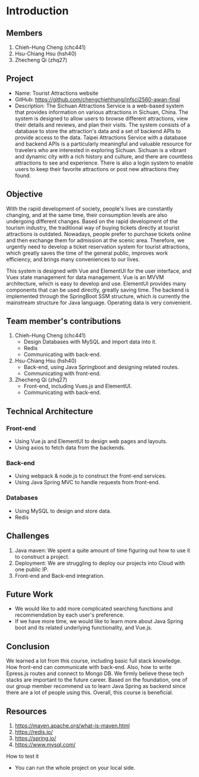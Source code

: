 # Introduction

## Members

1. Chieh-Hung Cheng (chc441)
2. Hsu-Chiang Hsu (hsh40)
3. Zhecheng Qi (zhq27)

## Project

- Name: Tourist Attractions website
- GitHub: https://github.com/chengchiehhung/infsci2560-awan-final
- Description: The Sichuan Attractions Service is a web-based system that provides information on various attractions in Sichuan, China. The system is designed to allow users to browse different attractions, view their details and reviews, and plan their visits. The system consists of a database to store the attraction's data and a set of backend APIs to provide access to the data. Taipei Attractions Service with a database and backend APIs is a particularly meaningful and valuable resource for travelers who are interested in exploring Sichuan. Sichuan is a vibrant and dynamic city with a rich history and culture, and there are countless attractions to see and experience. There is also a login system to enable users to keep their favorite attractions or post new attractions they found.

## Objective

With the rapid development of society, people's lives are constantly changing, and at the same time, their consumption levels are also undergoing different changes. Based on the rapid development of the tourism industry, the traditional way of buying tickets directly at tourist attractions is outdated. Nowadays, people prefer to purchase tickets online and then exchange them for admission at the scenic area. Therefore, we urgently need to develop a ticket reservation system for tourist attractions, which greatly saves the time of the general public, improves work efficiency, and brings many conveniences to our lives.

This system is designed with Vue and ElementUI for the user interface, and Vuex state management for data management. Vue is an MVVM architecture, which is easy to develop and use. ElementUI provides many components that can be used directly, greatly saving time. The backend is implemented through the SpringBoot SSM structure, which is currently the mainstream structure for Java language. Operating data is very convenient.

## Team member's contributions

1. Chieh-Hung Cheng (chc441)
    - Design Databases with MySQL and import data into it.
    - Redis
    - Communicating with back-end.
2. Hsu-Chiang Hsu (hsh40)
    - Back-end, using Java Springboot and designing related routes.
    - Communicating with front-end.
3. Zhecheng Qi (zhq27)
    - Front-end, including Vues.js and ElementUI.
    - Communicating with back-end.

## Technical Architecture

### Front-end

- Using Vue.js and ElementUI to design web pages and layouts.
- Using axios to fetch data from the backends.

### Back-end

- Using webpack & node.js to construct the front-end services.
- Using Java Spring MVC to handle requests from front-end.

### Databases

- Using MySQL to design and store data.
- Redis

## Challenges

1. Java maven: We spent a quite amount of time figuring out how to use it to construct a project.
2. Deployment: We are struggling to deploy our projects into Cloud with one public IP.
3. Front-end and Back-end integration.

## Future Work

- We would like to add more complicated searching functions and recommendation by each user's preference.
- If we have more time, we would like to learn more about Java Spring boot and its related underlying functionality, and Vue.js.

## Conclusion

We learned a lot from this course, including basic full stack knowledge. How front-end can communicate with back-end. Also, how to write Epress.js routes and connect to Mongo DB. We firmly believe these tech stacks are important to the future career. Based on the foundation, one of our group member recommend us to learn Java Spring as backend since there are a lot of people using this.
	Overall, this course is beneficial.

## Resources

1.	https://maven.apache.org/what-is-maven.html
2.	https://redis.io/
3.	https://spring.io/
4.	https://www.mysql.com/


How to test it
- You can run the whole project on your local side.

